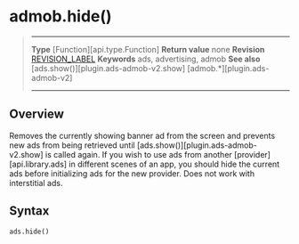 # admob.hide()

> --------------------- ------------------------------------------------------------------------------------------
> __Type__              [Function][api.type.Function]
> __Return value__      none
> __Revision__          [REVISION_LABEL](REVISION_URL)
> __Keywords__          ads, advertising, admob
> __See also__          [ads.show()][plugin.ads-admob-v2.show]
>								[admob.*][plugin.ads-admob-v2]
> --------------------- ------------------------------------------------------------------------------------------


## Overview

Removes the currently showing banner ad from the screen and prevents new ads from being retrieved until [ads.show()][plugin.ads-admob-v2.show] is called again. If you wish to use ads from another [provider][api.library.ads] in different scenes of an app, you should hide the current ads before initializing ads for the new provider. Does not work with interstitial ads.


## Syntax

	ads.hide()
